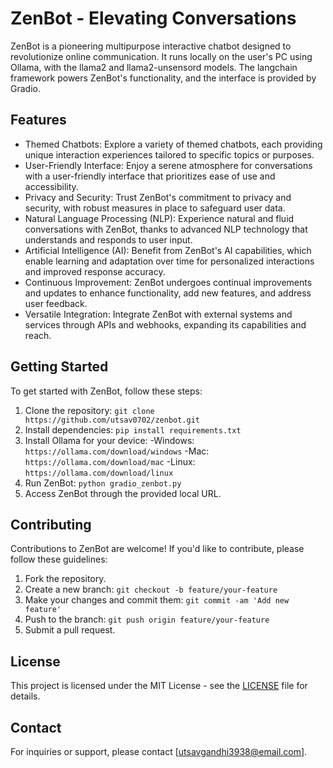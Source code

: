 # ZenBot - Elevating Conversations

ZenBot is a pioneering multipurpose interactive chatbot designed to revolutionize online communication. It runs locally on the user's PC using Ollama, with the llama2 and llama2-unsensord models. The langchain framework powers ZenBot's functionality, and the interface is provided by Gradio.

## Features

- Themed Chatbots: Explore a variety of themed chatbots, each providing unique interaction experiences tailored to specific topics or purposes.
- User-Friendly Interface: Enjoy a serene atmosphere for conversations with a user-friendly interface that prioritizes ease of use and accessibility.
- Privacy and Security: Trust ZenBot's commitment to privacy and security, with robust measures in place to safeguard user data.
- Natural Language Processing (NLP): Experience natural and fluid conversations with ZenBot, thanks to advanced NLP technology that understands and responds to user input.
- Artificial Intelligence (AI): Benefit from ZenBot's AI capabilities, which enable learning and adaptation over time for personalized interactions and improved response accuracy.
- Continuous Improvement: ZenBot undergoes continual improvements and updates to enhance functionality, add new features, and address user feedback.
- Versatile Integration: Integrate ZenBot with external systems and services through APIs and webhooks, expanding its capabilities and reach.

## Getting Started

To get started with ZenBot, follow these steps:

1. Clone the repository: `git clone https://github.com/utsav0702/zenbot.git`
2. Install dependencies: `pip install requirements.txt`
3. Install Ollama for your device:
    -Windows: `https://ollama.com/download/windows`
    -Mac: `https://ollama.com/download/mac`
    -Linux: `https://ollama.com/download/linux`
4. Run ZenBot: `python gradio_zenbot.py`
5. Access ZenBot through the provided local URL.

## Contributing

Contributions to ZenBot are welcome! If you'd like to contribute, please follow these guidelines:

1. Fork the repository.
2. Create a new branch: `git checkout -b feature/your-feature`
3. Make your changes and commit them: `git commit -am 'Add new feature'`
4. Push to the branch: `git push origin feature/your-feature`
5. Submit a pull request.

## License

This project is licensed under the MIT License - see the [LICENSE](LICENSE) file for details.

## Contact

For inquiries or support, please contact [utsavgandhi3938@email.com].
